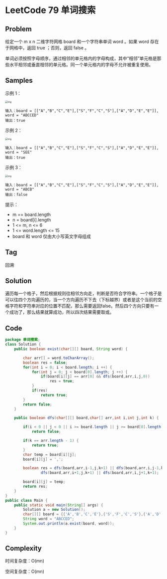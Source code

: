 # LeetCode 79 单词搜索

## Problem

给定一个 m x n 二维字符网格 board 和一个字符串单词 word 。如果 word 存在于网格中，返回 true ；否则，返回 false 。

单词必须按照字母顺序，通过相邻的单元格内的字母构成，其中“相邻”单元格是那些水平相邻或垂直相邻的单元格。同一个单元格内的字母不允许被重复使用。

## Samples

示例 1：

<img src="https://assets.leetcode.com/uploads/2020/11/04/word2.jpg" alt="img" style="zoom:50%;" /> 

```
输入：board = [["A","B","C","E"],["S","F","C","S"],["A","D","E","E"]], word = "ABCCED"
输出：true
```

示例 2：

<img src="https://assets.leetcode.com/uploads/2020/11/04/word-1.jpg" alt="img" style="zoom:50%;" /> 

```
输入：board = [["A","B","C","E"],["S","F","C","S"],["A","D","E","E"]], word = "SEE"
输出：true
```

示例 3：

<img src="https://assets.leetcode.com/uploads/2020/10/15/word3.jpg" alt="img" style="zoom:50%;" /> 

```
输入：board = [["A","B","C","E"],["S","F","C","S"],["A","D","E","E"]], word = "ABCB"
输出：false
```


提示：

- m == board.length
- n = board[i].length
- 1 <= m, n <= 6
- 1 <= word.length <= 15
- board 和 word 仅由大小写英文字母组成

## Tag

回溯

## Solution

遍历每一个格子，然后根据规则往相邻方向走，判断是否符合字符串。一个格子是可以往四个方向遍历的，当一个方向遍历不下去（下标越界）或者是这个当前的空格字符和字符串对应的位置不匹配，那么需要返回false。然后四个方向只要有一个成功了，那么结果就算成功，所以四次结果需要取或。

## Code

```java
package 单词搜索;
class Solution {
    public boolean exist(char[][] board, String word) {

        char arr[] = word.toCharArray();
        boolean res = false;
        for(int i = 0; i < board.length; i ++) {
            for(int j = 0; j < board[0].length; j ++) {
                if(board[i][j] == arr[0] && dfs(board,arr,i,j,0))
                    res = true;
            }
            if(res)
                return true;
        }
        return false;
    }

    public boolean dfs(char[][] board,char[] arr,int i,int j,int k) {

        if(i < 0 || j < 0 || i >= board.length || j >= board[0].length || board[i][j] != arr[k])
            return false;

        if(k == arr.length - 1) {
            return true;
        }
        char temp = board[i][j];
        board[i][j] = ',';

        boolean res = dfs(board,arr,i-1,j,k+1) || dfs(board,arr,i,j-1,k+1) ||
                dfs(board,arr,i+1,j,k+1) || dfs(board,arr,i,j+1,k+1);

        board[i][j] = temp;
        return res;
    }
}
public class Main {
    public static void main(String[] args) {
        Solution a = new Solution();
        char[][] board = {{'A','B','C','E'},{'S','F','C','S'},{'A','D','E','E'}};
        String word = "ABCCED";
        System.out.println(a.exist(board, word));
    }
}
```

## Complexity

时间复杂度：O(mn)

空间复杂度：O(mn)